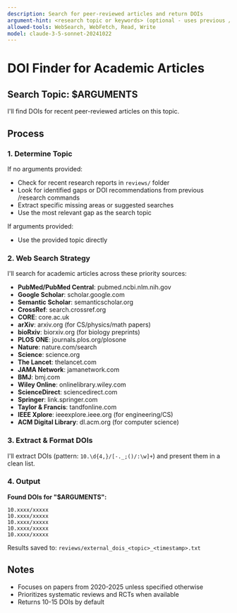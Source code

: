 ```yaml
---
description: Search for peer-reviewed articles and return DOIs
argument-hint: <research topic or keywords> (optional - uses previous /research topic if empty)
allowed-tools: WebSearch, WebFetch, Read, Write
model: claude-3-5-sonnet-20241022
---
```


# DOI Finder for Academic Articles

## Search Topic: $ARGUMENTS

I'll find DOIs for recent peer-reviewed articles on this topic.

## Process

### 1. Determine Topic

If no arguments provided:
- Check for recent research reports in `reviews/` folder
- Look for identified gaps or DOI recommendations from previous /research commands
- Extract specific missing areas or suggested searches
- Use the most relevant gap as the search topic

If arguments provided:
- Use the provided topic directly

### 2. Web Search Strategy

I'll search for academic articles across these priority sources:

- **PubMed/PubMed Central**: pubmed.ncbi.nlm.nih.gov
- **Google Scholar**: scholar.google.com
- **Semantic Scholar**: semanticscholar.org
- **CrossRef**: search.crossref.org
- **CORE**: core.ac.uk
- **arXiv**: arxiv.org (for CS/physics/math papers)
- **bioRxiv**: biorxiv.org (for biology preprints)
- **PLOS ONE**: journals.plos.org/plosone
- **Nature**: nature.com/search
- **Science**: science.org
- **The Lancet**: thelancet.com
- **JAMA Network**: jamanetwork.com
- **BMJ**: bmj.com
- **Wiley Online**: onlinelibrary.wiley.com
- **ScienceDirect**: sciencedirect.com
- **Springer**: link.springer.com
- **Taylor & Francis**: tandfonline.com
- **IEEE Xplore**: ieeexplore.ieee.org (for engineering/CS)
- **ACM Digital Library**: dl.acm.org (for computer science)

### 3. Extract & Format DOIs

I'll extract DOIs (pattern: `10.\d{4,}/[-._;()/:\w]+`) and present them in a clean list.

### 4. Output

**Found DOIs for "$ARGUMENTS":**

```text
10.xxxx/xxxxx
10.xxxx/xxxxx
10.xxxx/xxxxx
10.xxxx/xxxxx
10.xxxx/xxxxx
```

Results saved to: `reviews/external_dois_<topic>_<timestamp>.txt`

## Notes

- Focuses on papers from 2020-2025 unless specified otherwise
- Prioritizes systematic reviews and RCTs when available
- Returns 10-15 DOIs by default
